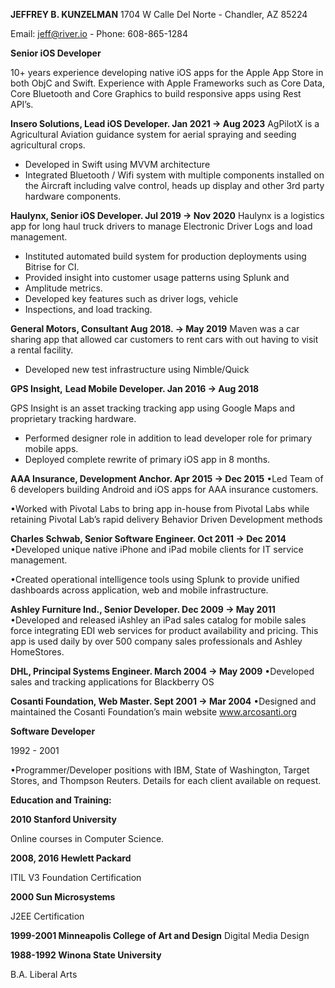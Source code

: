 **JEFFREY B. KUNZELMAN** 1704 W Calle Del Norte - Chandler, AZ 85224 

Email: jeff@river.io - Phone: 608-865-1284 

**Senior iOS Developer** 

10+ years experience developing native iOS apps for the Apple App Store in both ObjC and Swift. Experience with Apple Frameworks such as Core Data, Core Bluetooth and Core Graphics to build responsive apps using Rest API’s.  

**Insero Solutions, Lead iOS Developer. Jan 2021  -> Aug 2023** AgPilotX is a Agricultural Aviation guidance system for aerial spraying and seeding agricultural crops. 

- Developed in Swift using MVVM architecture 
- Integrated Bluetooth / Wifi system with multiple components installed on the Aircraft including valve control, heads up display and other 3rd party hardware components.  

**Haulynx, Senior iOS Developer. Jul 2019  -> Nov 2020** Haulynx is a logistics app for long haul truck drivers to manage Electronic Driver Logs and load management.  

- Instituted automated build system for production deployments using Bitrise for CI. 
- Provided insight into customer usage patterns using Splunk and 
- Amplitude metrics. 
- Developed key features such as driver logs, vehicle 
- Inspections, and load tracking. 

**General Motors, Consultant Aug 2018.  -> May 2019** Maven was a car sharing app that allowed car customers to rent cars with out having to visit a rental facility. 

- Developed new test infrastructure using Nimble/Quick 

**GPS Insight,** **Lead Mobile Developer. Jan 2016  -> Aug 2018** 

GPS Insight is an asset tracking tracking app using Google Maps and proprietary tracking hardware. 

- Performed designer role in addition to lead developer role for primary mobile apps. 
- Deployed complete rewrite of primary iOS app in 8 months. 

**AAA Insurance, Development Anchor. Apr 2015  -> Dec 2015** •Led Team of 6 developers building Android and iOS apps for AAA insurance customers. 

•Worked with Pivotal Labs to bring app in-house from Pivotal Labs while retaining Pivotal Lab’s rapid delivery Behavior Driven Development methods 

**Charles Schwab, Senior Software Engineer. Oct 2011  -> Dec 2014** •Developed unique native iPhone and iPad mobile clients for IT service management. 

•Created operational intelligence tools using Splunk to provide unified dashboards across application, web and mobile infrastructure. 

**Ashley Furniture Ind., Senior Developer. Dec 2009  -> May 2011** •Developed and released iAshley an iPad sales catalog for mobile sales force integrating EDI web services for product availability and pricing. This app is used daily by over 500 company sales professionals and Ashley HomeStores. 

**DHL, Principal Systems Engineer. March 2004  -> May 2009** •Developed sales and tracking applications for Blackberry OS 

**Cosanti Foundation, Web Master. Sept 2001  -> Mar 2004** •Designed and maintained the Cosanti Foundation’s main website   www.arcosanti.org 

**Software Developer** 

1992 - 2001 

•Programmer/Developer positions with IBM, State of Washington, Target Stores, and Thompson Reuters. Details for each client available on request. 

**Education and Training:** 

**2010 Stanford University** 

Online courses in Computer Science. 

**2008, 2016 Hewlett Packard** 

ITIL V3 Foundation Certification 

**2000 Sun Microsystems** 

J2EE Certification 

**1999-2001 Minneapolis College of Art and Design** Digital Media Design 

**1988-1992 Winona State University** 

B.A. Liberal Arts
